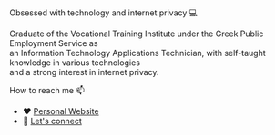 Obsessed with technology and internet privacy 💻<br>

Graduate of the Vocational Training Institute under the Greek Public Employment Service as <br>
an Information Technology Applications Technician, with self-taught knowledge in various technologies <br>
and a strong interest in internet privacy. <br>

How to reach me 📫
 - ❤️ <a href="https://andrewis.dev">Personal Website</a> <br>
 - 🔗 <a href="https://www.linkedin.com/in/andrewchalikias">Let's connect</a> <br>
